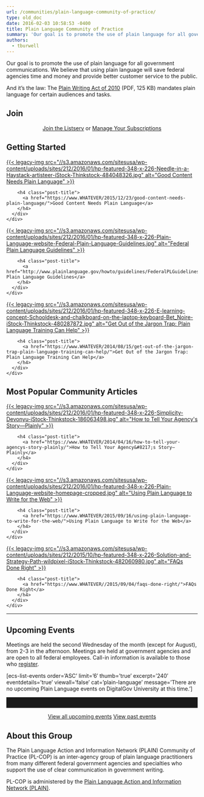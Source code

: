 ```yaml
---
url: /communities/plain-language-community-of-practice/
type: old_doc
date: 2016-02-03 10:58:53 -0400
title: Plain Language Community of Practice
summary: 'Our goal is to promote the use of plain language for all government communications. We believe that using plain language will save federal agencies time and money and provide better customer service to the public. And it&rsquo;s the law: The Plain Writing Act of 2010 (PDF, 125 KB) mandates plain language for certain audiences and tasks.'
authors:
  - tburwell
---
```


Our goal is to promote the use of plain language for all government communications. We believe that using plain language will save federal agencies time and money and provide better customer service to the public.

And it’s the law: The [Plain Writing Act of 2010](https://www.gpo.gov/fdsys/pkg/PLAW-111publ274/pdf/PLAW-111publ274.pdf) (PDF, 125 KB) mandates plain language for certain audiences and tasks.

## **Join**

<div style="text-align: center">
  <a class="button" href="https://listserv.gsa.gov/cgi-bin/wa.exe?SUBED1=PL-COP-MAIN">Join the Listserv</a> or <a class="button" href="https://www.WHATEVER/communities/manage-your-listserv-subscription/">Manage Your Subscriptions</a>
</div>

## Getting Started

<div class="one-third first">
  <div id="featured-page-20" class="widget widget-2 featuredpage">
    <div class="widget-wrap">
      <div class="post clearfix">
        <div class="featpage-image">
          <a title="Permanent Link to Good Content Needs Plain Language" href="https://www.WHATEVER/2015/12/23/good-content-needs-plain-language/" rel="bookmark">{{< legacy-img src="//s3.amazonaws.com/sitesusa/wp-content/uploads/sites/212/2016/01/hp-featured-348-x-226-Needle-in-a-Haystack-artisteer-iStock-Thinkstock-484048326.jpg" alt="Good Content Needs Plain Language" >}}</a>
        </div>
        
        <h4 class="post-title">
          <a href="https://www.WHATEVER/2015/12/23/good-content-needs-plain-language/">Good Content Needs Plain Language</a>
        </h4>
      </div>
    </div>
  </div>
</div>

<div class="one-third">
  <div id="featured-page-20" class="widget widget-2 featuredpage">
    <div class="widget-wrap">
      <div class="post clearfix">
        <div class="featpage-image">
          <a title="Permanent Link to Federal Plain Language Guidelines" href="http://www.plainlanguage.gov/howto/guidelines/FederalPLGuidelines/" rel="bookmark">{{< legacy-img src="//s3.amazonaws.com/sitesusa/wp-content/uploads/sites/212/2016/01/hp-featured-348-x-226-Plain-Language-website-Federal-Plain-Language-Guidelines.jpg" alt="Federal Plain Language Guidelines" >}}</a>
        </div>
        
        <h4 class="post-title">
          <a href="http://www.plainlanguage.gov/howto/guidelines/FederalPLGuidelines/">Federal Plain Language Guidelines</a>
        </h4>
      </div>
    </div>
  </div>
</div>

<div class="one-third">
  <div id="featured-page-20" class="widget widget-2 featuredpage">
    <div class="widget-wrap">
      <div class="post clearfix">
        <div class="featpage-image">
          <a title="Permanent Link to Get Out of the Jargon Trap: Plain Language Training Can Help" href="https://www.WHATEVER/2014/08/15/get-out-of-the-jargon-trap-plain-language-training-can-help/" rel="bookmark">{{< legacy-img src="//s3.amazonaws.com/sitesusa/wp-content/uploads/sites/212/2016/01/hp-featured-348-x-226-E-learning-concept-Schooldesk-and-chalkboard-on-the-laptop-keyboard-Bet_Noire-iStock-Thinkstock-480287872.jpg" alt="Get Out of the Jargon Trap: Plain Language Training Can Help" >}}</a>
        </div>
        
        <h4 class="post-title">
          <a href="https://www.WHATEVER/2014/08/15/get-out-of-the-jargon-trap-plain-language-training-can-help/">Get Out of the Jargon Trap: Plain Language Training Can Help</a>
        </h4>
      </div>
    </div>
  </div>
</div>

## Most Popular Community Articles

<div class="one-third first">
  <div id="featured-page-20" class="widget widget-2 featuredpage">
    <div class="widget-wrap">
      <div class="post clearfix">
        <div class="featpage-image">
          <a title="Permanent Link to How to Tell Your Agency's Story—Plainly" href="https://www.WHATEVER/2014/04/16/how-to-tell-your-agencys-story-plainly/" rel="bookmark">{{< legacy-img src="//s3.amazonaws.com/sitesusa/wp-content/uploads/sites/212/2016/01/hp-featured-348-x-226-Simplicity-Devonyu-iStock-Thinkstock-186063498.jpg" alt="How to Tell Your Agency's Story—Plainly" >}}</a>
        </div>
        
        <h4 class="post-title">
          <a href="https://www.WHATEVER/2014/04/16/how-to-tell-your-agencys-story-plainly/">How to Tell Your Agency&#8217;s Story—Plainly</a>
        </h4>
      </div>
    </div>
  </div>
</div>

<div class="one-third">
  <div id="featured-page-20" class="widget widget-2 featuredpage">
    <div class="widget-wrap">
      <div class="post clearfix">
        <div class="featpage-image">
          <a title="Permanent Link to Using Plain Language to Write for the Web" href="https://www.WHATEVER/2015/09/16/using-plain-language-to-write-for-the-web/" rel="bookmark">{{< legacy-img src="//s3.amazonaws.com/sitesusa/wp-content/uploads/sites/212/2016/01/hp-featured-348-x-226-Plain-Language-website-homepage-cropped.jpg" alt="Using Plain Language to Write for the Web" >}}</a>
        </div>
        
        <h4 class="post-title">
          <a href="https://www.WHATEVER/2015/09/16/using-plain-language-to-write-for-the-web/">Using Plain Language to Write for the Web</a>
        </h4>
      </div>
    </div>
  </div>
</div>

<div class="one-third">
  <div id="featured-page-20" class="widget widget-2 featuredpage">
    <div class="widget-wrap">
      <div class="post clearfix">
        <div class="featpage-image">
          <a title="Permanent Link to FAQs Done Right" href="https://www.WHATEVER//2015/09/04/faqs-done-right/" rel="bookmark">{{< legacy-img src="//s3.amazonaws.com/sitesusa/wp-content/uploads/sites/212/2015/10/hp-featured-348-x-226-Solution-and-Strategy-Path-wildpixel-iStock-Thinkstock-482060980.jpg" alt="FAQs Done Right" >}}</a>
        </div>
        
        <h4 class="post-title">
          <a href="https://www.WHATEVER//2015/09/04/faqs-done-right/">FAQs Done Right</a>
        </h4>
      </div>
    </div>
  </div>
</div>

<hr style="color: white;border-style: none" />

## **Upcoming Events**

Meetings are held the second Wednesday of the month (except for August), from 2-3 in the afternoon. Meetings are held at government agencies and are open to all federal employees. Call-in information is available to those who [register](http://www.plainlanguage.gov/news/currentEvents.cfm?topic=current).

[ecs-list-events order=&#8217;ASC&#8217; limit=&#8217;6&#8242; thumb=&#8217;true&#8217; excerpt=&#8217;240&#8242; eventdetails=&#8217;true&#8217; viewall=&#8217;false&#8217; cat=&#8217;plain-language&#8217; message=&#8217;There are no upcoming Plain Language events on DigitalGov University at this time.&#8217;]

<hr style="border: none;height: 2em" />

<p style="text-align: center">
  <a class="button" href="https://www.WHATEVER/events/">View all upcoming events</a> <a class="button" href="https://www.WHATEVER/video-library/">View past events</a>
</p>

## **About this Group**

The Plain Language Action and Information Network (PLAIN) Community of Practice (PL-COP) is an inter-agency group of plain language practitioners from many different federal government agencies and specialties who support the use of clear communication in government writing.

PL-COP is administered by the [Plain Language Action and Information Network (PLAIN)](http://www.plainlanguage.gov/).